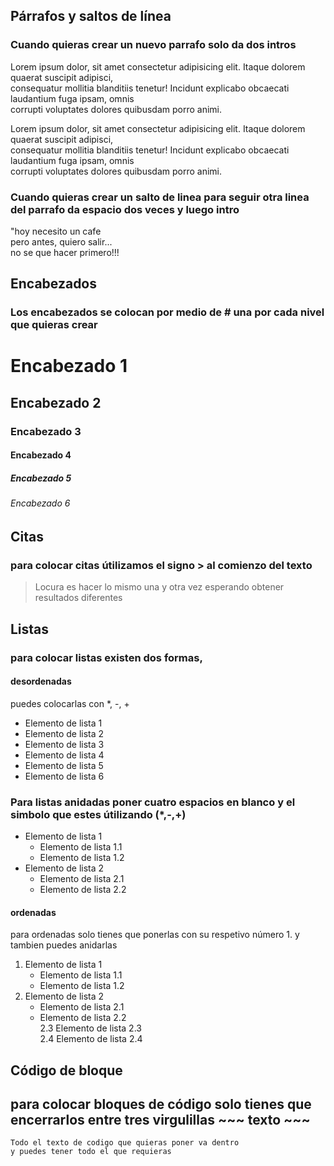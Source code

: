 ## Párrafos y saltos de línea

### Cuando quieras crear un nuevo parrafo solo da dos intros 

Lorem ipsum dolor, sit amet consectetur adipisicing elit. Itaque dolorem quaerat suscipit adipisci,  
consequatur mollitia blanditiis tenetur! Incidunt explicabo obcaecati laudantium fuga ipsam, omnis  
corrupti voluptates dolores quibusdam porro animi.

Lorem ipsum dolor, sit amet consectetur adipisicing elit. Itaque dolorem quaerat suscipit adipisci,  
consequatur mollitia blanditiis tenetur! Incidunt explicabo obcaecati laudantium fuga ipsam, omnis  
corrupti voluptates dolores quibusdam porro animi.

### Cuando quieras crear un salto de linea para seguir otra linea del parrafo da espacio dos veces y luego intro

"hoy necesito un cafe  
pero antes, quiero salir...  
no se que hacer primero!!!

## Encabezados

### Los encabezados se colocan por medio de # una por cada nivel que quieras crear

# Encabezado 1
## Encabezado 2
### Encabezado 3
#### Encabezado 4
##### Encabezado 5
###### Encabezado 6

## Citas

### para colocar citas útilizamos el signo > al comienzo del texto

> Locura es hacer lo mismo una y otra vez esperando obtener resultados diferentes

## Listas

### para colocar listas existen dos formas,  
#### desordenadas  
puedes colocarlas con *, -, + 

* Elemento de lista 1
* Elemento de lista 2
* Elemento de lista 3
* Elemento de lista 4
* Elemento de lista 5
* Elemento de lista 6

### Para listas anidadas poner cuatro espacios en blanco y el simbolo que estes útilizando (*,-,+)

* Elemento de lista 1  
    * Elemento de lista 1.1  
    * Elemento de lista 1.2  
* Elemento de lista 2  
    * Elemento de lista 2.1  
    * Elemento de lista 2.2
    
 #### ordenadas  
 para ordenadas solo tienes que ponerlas con su respetivo número 1. y tambien puedes anidarlas
 
 1. Elemento de lista 1   
    * Elemento de lista 1.1  
    * Elemento de lista 1.2  
2. Elemento de lista 2  
    * Elemento de lista 2.1  
    * Elemento de lista 2.2  
    2.3 Elemento de lista 2.3  
    2.4 Elemento de lista 2.4
    

## Código de bloque

## para colocar bloques de código solo tienes que encerrarlos entre tres virgulillas ~~~ texto ~~~

~~~
Todo el texto de codigo que quieras poner va dentro  
y puedes tener todo el que requieras  
~~~


    
    
    
    
    







